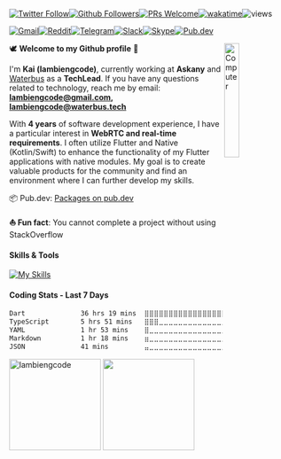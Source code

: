 <meta name="og:title" property="og:title" content="lambiengcode - currently working as the Technical Leader at Askany & Waterbus">
<meta name="title" content="lambiengcode - currently working as the Tech Leader at Askany & Waterbus">

[![Twitter Follow](https://img.shields.io/twitter/follow/lambiengcode?style=social)](https://twitter.com/lambiengcode)[![Github Followers](https://img.shields.io/github/followers/lambiengcode?label=Follow)](https://github.com/lambiengcode)[![PRs Welcome](https://img.shields.io/badge/PRs-welcome-brightgreen.svg?style=flat&logo=github)](https://github.com/lambiengcode)[![wakatime](https://wakatime.com/badge/user/5d4db953-dc6c-4757-bdef-ad13371c1fab.svg)](https://wakatime.com/@5d4db953-dc6c-4757-bdef-ad13371c1fab)![views](https://komarev.com/ghpvc/?username=lambiengcode&color=brightgreen)

[![Gmail](https://img.shields.io/badge/Gmail-D14836?style=for-the-badge&logo=gmail&logoColor=white)](mailto:lambiengcode@gmail.com)[![Reddit](https://img.shields.io/badge/Reddit-FF4500?style=for-the-badge&logo=reddit&logoColor=white)](https://www.reddit.com/user/lambiengcode)[![Telegram](https://img.shields.io/badge/Telegram-2CA5E0?style=for-the-badge&logo=telegram&logoColor=black)](https://t.me/lambiengcode)[![Slack](https://img.shields.io/badge/Slack-4A154B?style=for-the-badge&logo=slack&logoColor=white)](https://join.slack.com/t/waterbusio/shared_invite/zt-23xf0uoav-soZ88eJ8lR~KVrspye29Hw)[![Skype](https://img.shields.io/badge/Skype-00AFF0?style=for-the-badge&logo=skype&logoColor=white)](https://join.skype.com/invite/uJA4F1b2TdlP)[![Pub.dev](https://img.shields.io/badge/Flutter-02569B?style=for-the-badge&logo=flutter&logoColor=white)](https://pub.dev/publishers/lambiengcode.ml/packages)
<p align="justify">
<img src="https://github.com/lambiengcode/lambiengcode/blob/main/gif/banner_gif.gif?raw=true" width="23%" height=auto align="right" alt="Computer">

🕊️ ******Welcome to my Github profile****** 👋

I'm ******Kai (lambiengcode)******, currently working at ******Askany****** and [Waterbus](https://github.com/waterbustech) as a ******TechLead******. If you have any questions related to technology, reach me by email: ******lambiengcode@gmail.com, lambiengcode@waterbus.tech******

With ******4 years****** of software development experience, I have a particular interest in ******WebRTC and real-time requirements******. I often utilize Flutter and Native (Kotlin/Swift) to enhance the functionality of my Flutter applications with native modules. My goal is to create valuable products for the community and find an environment where I can further develop my skills.
<br>

📦 Pub.dev: <a href="https://pub.dev/publishers/waterbus.tech/packages"> Packages on pub.dev</a> <br>

<strong>⛵ Fun fact</strong>: You cannot complete a project without using StackOverflow <br>
</p>

#### Skills & Tools
[![My Skills](https://skillicons.dev/icons?i=flutter,dart,kotlin,androidstudio,swift,nodejs,aws,firebase,linux,nginx,mongodb,github&perline=15&theme=dark)](https://skillicons.dev)

#### Coding Stats - Last 7 Days
<!--START_SECTION:waka-->

```txt
Dart              36 hrs 19 mins  ⣿⣿⣿⣿⣿⣿⣿⣿⣿⣿⣿⣿⣿⣿⣿⣿⣿⣿⣷⣀⣀⣀⣀⣀⣀   75.13 %
TypeScript        5 hrs 51 mins   ⣿⣿⣿⣀⣀⣀⣀⣀⣀⣀⣀⣀⣀⣀⣀⣀⣀⣀⣀⣀⣀⣀⣀⣀⣀   12.11 %
YAML              1 hr 53 mins    ⣿⣀⣀⣀⣀⣀⣀⣀⣀⣀⣀⣀⣀⣀⣀⣀⣀⣀⣀⣀⣀⣀⣀⣀⣀   03.92 %
Markdown          1 hr 18 mins    ⣶⣀⣀⣀⣀⣀⣀⣀⣀⣀⣀⣀⣀⣀⣀⣀⣀⣀⣀⣀⣀⣀⣀⣀⣀   02.71 %
JSON              41 mins         ⣤⣀⣀⣀⣀⣀⣀⣀⣀⣀⣀⣀⣀⣀⣀⣀⣀⣀⣀⣀⣀⣀⣀⣀⣀   01.45 %
```

<!--END_SECTION:waka-->

<p>
<img src="https://docs.waterbus.tech/github?username=lambiengcode&count_private=true&show_icons=true&theme=algolia&include_all_commits=true&custom_title=lambiengcode&raw=true&border_radius=8&border_color=3d0066" height="165em" alt="lambiengcode"/>
<img src="https://docs.waterbus.tech/github/top-langs/?username=lambiengcode&show_icons=true&layout=compact&cache_seconds=1800&langs_count=8&theme=algolia&count_private=true&show_icons=true&border_radius=8&border_color=3d0066" height="165em"/>
</p>




